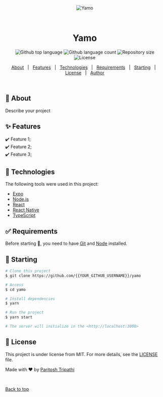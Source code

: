 <div align="center" id="top"> 
  <img src="./.github/app.gif" alt="Yamo" />

  &#xa0;

  <!-- <a href="https://yamo.netlify.app">Demo</a> -->
</div>

<h1 align="center">Yamo</h1>

<p align="center">
  <img alt="Github top language" src="https://img.shields.io/github/languages/top/paritoshtripathi935/Yamo?color=56BEB8">

  <img alt="Github language count" src="https://img.shields.io/github/languages/count/paritoshtripathi935/Yamo?color=56BEB8">

  <img alt="Repository size" src="https://img.shields.io/github/repo-size/paritoshtripathi935/Yamo?color=56BEB8">

  <img alt="License" src="https://img.shields.io/github/license/paritoshtripathi935/Yamo?color=56BEB8">

  <!-- <img alt="Github issues" src="https://img.shields.io/github/issues/{{YOUR_GITHUB_USERNAME}}/yamo?color=56BEB8" /> -->

  <!-- <img alt="Github forks" src="https://img.shields.io/github/forks/{{YOUR_GITHUB_USERNAME}}/yamo?color=56BEB8" /> -->

  <!-- <img alt="Github stars" src="https://img.shields.io/github/stars/{{YOUR_GITHUB_USERNAME}}/yamo?color=56BEB8" /> -->
</p>

<!-- Status -->

<!-- <h4 align="center"> 
	🚧  Yamo 🚀 Under construction...  🚧
</h4> 

<hr> -->

<p align="center">
  <a href="#dart-about">About</a> &#xa0; | &#xa0; 
  <a href="#sparkles-features">Features</a> &#xa0; | &#xa0;
  <a href="#rocket-technologies">Technologies</a> &#xa0; | &#xa0;
  <a href="#white_check_mark-requirements">Requirements</a> &#xa0; | &#xa0;
  <a href="#checkered_flag-starting">Starting</a> &#xa0; | &#xa0;
  <a href="#memo-license">License</a> &#xa0; | &#xa0;
  <a href="https://github.com/{{YOUR_GITHUB_USERNAME}}" target="_blank">Author</a>
</p>

<br>

## :dart: About ##

Describe your project

## :sparkles: Features ##

:heavy_check_mark: Feature 1;\
:heavy_check_mark: Feature 2;\
:heavy_check_mark: Feature 3;

## :rocket: Technologies ##

The following tools were used in this project:

- [Expo](https://expo.io/)
- [Node.js](https://nodejs.org/en/)
- [React](https://pt-br.reactjs.org/)
- [React Native](https://reactnative.dev/)
- [TypeScript](https://www.typescriptlang.org/)

## :white_check_mark: Requirements ##

Before starting :checkered_flag:, you need to have [Git](https://git-scm.com) and [Node](https://nodejs.org/en/) installed.

## :checkered_flag: Starting ##

```bash
# Clone this project
$ git clone https://github.com/{{YOUR_GITHUB_USERNAME}}/yamo

# Access
$ cd yamo

# Install dependencies
$ yarn

# Run the project
$ yarn start

# The server will initialize in the <http://localhost:3000>
```

## :memo: License ##

This project is under license from MIT. For more details, see the [LICENSE](LICENSE.md) file.


Made with :heart: by <a href="https://github.com/paritoshtripathi935" target="_blank">Paritosh Tripathi</a>

&#xa0;

<a href="#top">Back to top</a>
